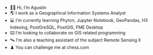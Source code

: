 - 👋🏼 Hi, I’m Agustín
- 🌎 I work as a Geographical Information Systems Analyst
- 💻 I’m currently learning Phyton, Jupyter Notebook, GeoPandas, H3 Indexing, PostGreSQL, PostGIS, FME Desktop
- ⌨️ I’m looking to collaborate on GIS related programming
- 🛰️ I'm also a teaching assistant of the subject Remote Sensing II
- ♟️ You can challenge me at chess.com

<!---
agstnrdz/agstnrdz is a 🌱 special 🌱 repository because its `README.md` (this file) appears on your GitHub profile.
You can click the Preview link to take a look at your changes.
--->
